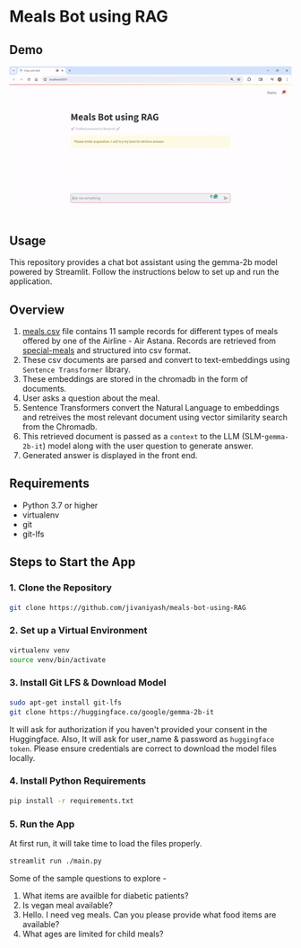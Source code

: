 # Meals Bot using RAG

## Demo
![demo-gif](https://github.com/jivaniyash/Meals-Bot-using-RAG/blob/master/demo/demo_video.gif)

## Usage
This repository provides a chat bot assistant using the gemma-2b model powered by Streamlit. Follow the instructions below to set up and run the application. 

## Overview 
1. [meals.csv](https://github.com/jivaniyash/Meals-Bot-using-RAG/blob/master/meals.csv) file contains 11 sample records for different types of meals offered by one of the Airline - Air Astana. Records are retrieved from [special-meals](https://www.airastana.com/global-en/booking-manage/special-meals) and structured into csv format.
2. These csv documents are parsed and convert to text-embeddings using `Sentence Transformer` library.
3. These embeddings are stored in the chromadb in the form of documents.
4. User asks a question about the meal.
5. Sentence Transformers convert the Natural Language to embeddings and retreives the most relevant document using vector similarity search from the Chromadb. 
6. This retrieved document is passed as a `context` to the LLM (SLM-`gemma-2b-it`) model along with the user question to generate answer.
7. Generated answer is displayed in the front end. 

## Requirements
- Python 3.7 or higher
- virtualenv
- git
- git-lfs

## Steps to Start the App

### 1. Clone the Repository
```sh
git clone https://github.com/jivaniyash/meals-bot-using-RAG
```

### 2. Set up a Virtual Environment
```sh
virtualenv venv
source venv/bin/activate
```

### 3. Install Git LFS & Download Model
```sh
sudo apt-get install git-lfs
git clone https://huggingface.co/google/gemma-2b-it
```
It will ask for authorization if you haven't provided your consent in the Huggingface. Also, It will ask for user_name & password as `huggingface token`. Please ensure credentials are correct to download the model files locally. 

### 4. Install Python Requirements
```sh
pip install -r requirements.txt
```

### 5. Run the App
At first run, it will take time to load the files properly.
```sh
streamlit run ./main.py
```

Some of the sample questions to explore - 
1. What items are availble for diabetic patients?
2. Is vegan meal available?
3. Hello. I need veg meals. Can you please provide what food items are available?
4. What ages are limited for child meals?



